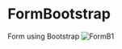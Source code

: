 # FormBootstrap
Form using Bootstrap
![FormB1](https://user-images.githubusercontent.com/90618272/138735227-7bdfda76-25c9-48c2-a9bd-49d562393992.png)
